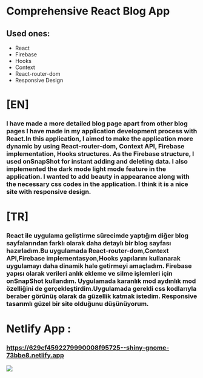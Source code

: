 # Comprehensive React Blog App



## Used ones:

* React
* Firebase
* Hooks
* Context
* React-router-dom
* Responsive Design

# [EN]

### I have made a more detailed blog page apart from other blog pages I have made in my application development process with React.In this application, I aimed to make the application more dynamic by using React-router-dom, Context API, Firebase implementation, Hooks structures. As the Firebase structure, I used onSnapShot for instant adding and deleting data. I also implemented the dark mode light mode feature in the application. I wanted to add beauty in appearance along with the necessary css codes in the application. I think it is a nice site with responsive design.

# [TR]

### React ile uygulama geliştirme sürecimde yaptığım diğer blog sayfalarından farklı olarak daha detaylı bir blog sayfası hazırladım.Bu uygulamada React-router-dom,Context API,Firebase implementasyon,Hooks yapılarını kullanarak uygulamayı daha dinamik hale getirmeyi amaçladım. Firebase yapısı olarak verileri anlık ekleme ve silme işlemleri için onSnapShot kullandım. Uygulamada karanlık mod aydınlık mod özelliğini de gerçekleştirdim.Uygulamada gerekli css kodlarıyla beraber görünüş olarak da güzellik katmak istedim. Responsive tasarımlı güzel bir site olduğunu düşünüyorum.



# Netlify App :

### https://629cf4592279990008f95725--shiny-gnome-73bbe8.netlify.app



![](https://i.hizliresim.com/rnswv9l.PNG)

